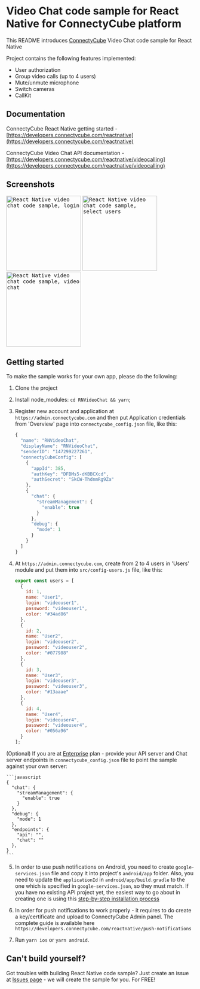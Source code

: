 # Video Chat code sample for React Native for ConnectyCube platform

This README introduces [ConnectyCube](https://connectycube.com) Video Chat code sample for React Native

Project contains the following features implemented:

- User authorization
- Group video calls (up to 4 users)
- Mute/unmute microphone
- Switch cameras
- CallKit

## Documentation

ConnectyCube React Native getting started - [https://developers.connectycube.com/reactnative](https://developers.connectycube.com/reactnative)

ConnectyCube Video Chat API documentation - [https://developers.connectycube.com/reactnative/videocalling](https://developers.connectycube.com/reactnative/videocalling)

## Screenshots

<kbd><img alt="React Native video chat code sample, login" src="https://developers.connectycube.com/docs/_images/code_samples/reactnative/reactnative_codesample_video_login.PNG" width="200" /></kbd> <kbd><img alt="React Native video chat code sample, select users" src="https://developers.connectycube.com/docs/_images/code_samples/reactnative/reactnative_codesample_video_select_users.PNG" width="200" /></kbd> <kbd><img alt="React Native video chat code sample, video chat" src="https://developers.connectycube.com/docs/_images/code_samples/reactnative/reactnative_codesample_video_video.PNG" width="200" /></kbd>

## Getting started

To make the sample works for your own app, please do the following:

1. Clone the project
2. Install node_modules: `cd RNVideoChat && yarn`;
3. Register new account and application at `https://admin.connectycube.com` and then put Application credentials from 'Overview' page into `connectycube_config.json` file, like this:

    ```javascript
    {
      "name": "RNVideoChat",
      "displayName": "RNVideoChat",
      "senderID": "147299227261",
      "connectyCubeConfig": [
        {
          "appId": 385,
          "authKey": "DFBMs5-dKBBCXcd",
          "authSecret": "SkCW-ThdnmRg9Za"
        },
        { 
          "chat": {
            "streamManagement": {
              "enable": true
            }
          },
          "debug": {
            "mode": 1
          }
        }
      ]
    }
    ```

4. At `https://admin.connectycube.com`, create from 2 to 4 users in 'Users' module and put them into `src/config-users.js` file, like this:

    ```javascript
    export const users = [
      {
        id: 1,
        name: "User1",
        login: "videouser1",
        password: "videouser1",
        color: "#34ad86"
      },
      {
        id: 2,
        name: "User2",
        login: "videouser2",
        password: "videouser2",
        color: "#077988"
      },
      {
        id: 3,
        name: "User3",
        login: "videouser3",
        password: "videouser3",
        color: "#13aaae"
      },
      {
        id: 4,
        name: "User4",
        login: "videouser4",
        password: "videouser4",
        color: "#056a96"
      }
    ];
    ```

(Optional) If you are at [Enterprise](https://connectycube.com/pricing/) plan - provide your API server and Chat server endpoints in `connectycube_config.json` file to point the sample against your own server:

    ```javascript
    { 
      "chat": {
        "streamManagement": {
          "enable": true
        }
      },
      "debug": {
        "mode": 1
      },
      "endpoints": {
        "api": "",
        "chat": ""
      },
    }
    ```

5. In order to use push notifications on Android, you need to create `google-services.json` file and copy it into project's `android/app` folder. Also, you need to update the `applicationId` in `android/app/build.gradle` to the one which is specified in `google-services.json`, so they must match. If you have no existing API project yet, the easiest way to go about in creating one is using this [step-by-step installation process](https://firebase.google.com/docs/android/setup`)

6. In order for push notifications to work properly - it requires to do create a key/certificate and upload to ConnectyCube Admin panel. The complete guide is available here `https://developers.connectycube.com/reactnative/push-notifications`

7. Run `yarn ios` or `yarn android`.

## Can't build yourself?

Got troubles with building React Native code sample? Just create an issue at [Issues page](https://github.com/ConnectyCube/connectycube-reactnative-samples/issues) - we will create the sample for you. For FREE!